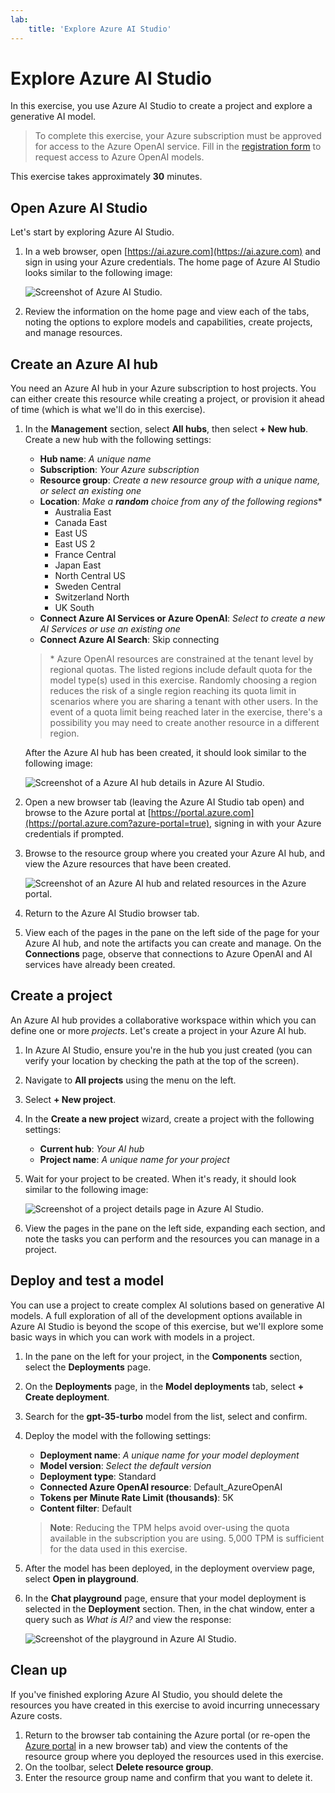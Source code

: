 ```yaml
---
lab:
    title: 'Explore Azure AI Studio'
---
```


# Explore Azure AI Studio

In this exercise, you use Azure AI Studio to create a project and explore a generative AI model.

> To complete this exercise, your Azure subscription must be approved for access to the Azure OpenAI service. Fill in the [registration form](https://learn.microsoft.com/legal/cognitive-services/openai/limited-access) to request access to Azure OpenAI models.

This exercise takes approximately **30** minutes.

## Open Azure AI Studio

Let's start by exploring Azure AI Studio.

1. In a web browser, open [https://ai.azure.com](https://ai.azure.com) and sign in using your Azure credentials. The home page of Azure AI Studio looks similar to the following image:

    ![Screenshot of Azure AI Studio.](./media/azure-ai-studio-home.png)

1. Review the information on the home page and view each of the tabs, noting the options to explore models and capabilities, create projects, and manage resources.

## Create an Azure AI hub

You need an Azure AI hub in your Azure subscription to host projects. You can either create this resource while creating a project, or provision it ahead of time (which is what we'll do in this exercise).

1. In the **Management** section, select **All hubs**, then select **+ New hub**. Create a new hub with the following settings:
    - **Hub name**: *A unique name*
    - **Subscription**: *Your Azure subscription*
    - **Resource group**: *Create a new resource group with a unique name, or select an existing one*
    - **Location**: *Make a **random** choice from any of the following regions*\*
        - Australia East
        - Canada East
        - East US
        - East US 2
        - France Central
        - Japan East
        - North Central US
        - Sweden Central
        - Switzerland North
        - UK South
    - **Connect Azure AI Services or Azure OpenAI**: *Select to create a new AI Services or use an existing one*
    - **Connect Azure AI Search**: Skip connecting

    > \* Azure OpenAI resources are constrained at the tenant level by regional quotas. The listed regions include default quota for the model type(s) used in this exercise. Randomly choosing a region reduces the risk of a single region reaching its quota limit in scenarios where you are sharing a tenant with other users. In the event of a quota limit being reached later in the exercise, there's a possibility you may need to create another resource in a different region.

    After the Azure AI hub has been created, it should look similar to the following image:

    ![Screenshot of a Azure AI hub details in Azure AI Studio.](./media/azure-ai-resource.png)

1. Open a new browser tab (leaving the Azure AI Studio tab open) and browse to the Azure portal at [https://portal.azure.com](https://portal.azure.com?azure-portal=true), signing in with your Azure credentials if prompted.
1. Browse to the resource group where you created your Azure AI hub, and view the Azure resources that have been created.

    ![Screenshot of an Azure AI hub and related resources in the Azure portal.](./media/azure-portal.png)

1. Return to the Azure AI Studio browser tab.
1. View each of the pages in the pane on the left side of the page for your Azure AI hub, and note the artifacts you can create and manage. On the **Connections** page, observe that connections to Azure OpenAI and AI services have already been created.

## Create a project

An Azure AI hub provides a collaborative workspace within which you can define one or more *projects*. Let's create a project in your Azure AI hub.

1. In Azure AI Studio, ensure you're in the hub you just created (you can verify your location by checking the path at the top of the screen).
1. Navigate to **All projects** using the menu on the left.
1. Select **+ New project**.
1. In the **Create a new project** wizard, create a project with the following settings:
    - **Current hub**: *Your AI hub*
    - **Project name**: *A unique name for your project*
1. Wait for your project to be created. When it's ready, it should look similar to the following image:

    ![Screenshot of a project details page in Azure AI Studio.](./media/azure-ai-project.png)

1. View the pages in the pane on the left side, expanding each section, and note the tasks you can perform and the resources you can manage in a project.

## Deploy and test a model

You can use a project to create complex AI solutions based on generative AI models. A full exploration of all of the development options available in Azure AI Studio is beyond the scope of this exercise, but we'll explore some basic ways in which you can work with models in a project.

1. In the pane on the left for your project, in the **Components** section, select the **Deployments** page.
1. On the **Deployments** page, in the **Model deployments** tab, select **+ Create deployment**.
1. Search for the **gpt-35-turbo** model from the list, select and confirm.
1. Deploy the model with the following settings:
    - **Deployment name**: *A unique name for your model deployment*
    - **Model version**: *Select the default version*
    - **Deployment type**: Standard
    - **Connected Azure OpenAI resource**: Default_AzureOpenAI
    - **Tokens per Minute Rate Limit (thousands)**: 5K
    - **Content filter**: Default

    > **Note**: Reducing the TPM helps avoid over-using the quota available in the subscription you are using. 5,000 TPM is sufficient for the data used in this exercise.

1. After the model has been deployed, in the deployment overview page, select **Open in playground**.
1. In the **Chat playground** page, ensure that your model deployment is selected in the **Deployment** section. Then, in the chat window, enter a query such as *What is AI?* and view the response:

    ![Screenshot of the playground in Azure AI Studio.](./media/playground.png)

## Clean up

If you've finished exploring Azure AI Studio, you should delete the resources you have created in this exercise to avoid incurring unnecessary Azure costs.

1. Return to the browser tab containing the Azure portal (or re-open the [Azure portal](https://portal.azure.com?azure-portal=true) in a new browser tab) and view the contents of the resource group where you deployed the resources used in this exercise.
1. On the toolbar, select **Delete resource group**.
1. Enter the resource group name and confirm that you want to delete it.
